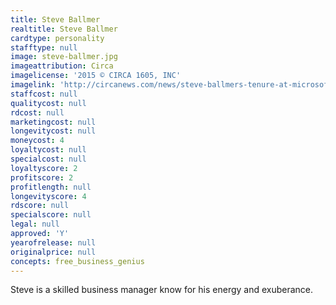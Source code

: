 ```yaml
---
title: Steve Ballmer
realtitle: Steve Ballmer
cardtype: personality
stafftype: null
image: steve-ballmer.jpg
imageattribution: Circa
imagelicense: '2015 © CIRCA 1605, INC'
imagelink: 'http://circanews.com/news/steve-ballmers-tenure-at-microsoft'
staffcost: null
qualitycost: null
rdcost: null
marketingcost: null
longevitycost: null
moneycost: 4
loyaltycost: null
specialcost: null
loyaltyscore: 2
profitscore: 2
profitlength: null
longevityscore: 4
rdscore: null
specialscore: null
legal: null
approved: 'Y'
yearofrelease: null
originalprice: null
concepts: free_business_genius
---
```


Steve is a skilled business manager know for his energy and exuberance.
